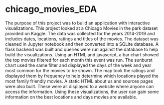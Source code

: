 # chicago_movies_EDA
The purpose of this project was to build an application with interactive visualizations. This project looked at a Chicago Movies in the park dataset provided on Kaggle. The data was collected for the years 2014-2019 and includes dates, locations, ratings and titles of the movies. The dataset was cleaned in Jupyter notebook and then converted into a SQLite database. A flask backend was built and queries were run against the database to help build the visualizations. Using an HTML and javascript, a bar chart showed the top movies filtered for each month this event was run. The sunburst chart used the same filter and displayed the days of the week and year most common for the movies to be shown. The map took the ratings and displayed them by frequency to help determine which locations played the most family friendly movies. A static HTML about us and sources pages were also built. These were all displayed to a website where anyone can access the information. Using these visualizations, the user can gain some information on the best locations and days movies are available. 